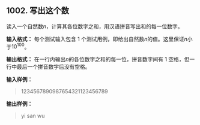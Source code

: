 ﻿## 1002. 写出这个数
读入一个自然数$n$，计算其各位数字之和，用汉语拼音写出和的每一位数字。

**输入格式：** 每个测试输入包含 1 个测试用例，即给出自然数$n$的值。这里保证$n$小于$10^{100}$。

**输出格式：** 在一行内输出$n$的各位数字之和的每一位，拼音数字间有 1 空格，但一行中最后一个拼音数字后没有空格。

**输入样例：**
>1234567890987654321123456789

**输出样例：**
>yi san wu  